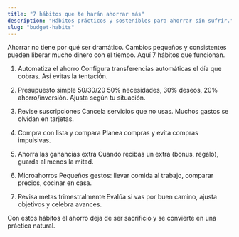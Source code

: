 ```yaml
---
title: "7 hábitos que te harán ahorrar más"
description: "Hábitos prácticos y sostenibles para ahorrar sin sufrir."
slug: "budget-habits"
---
```


Ahorrar no tiene por qué ser dramático. Cambios pequeños y consistentes pueden liberar mucho dinero con el tiempo. Aquí 7 hábitos que funcionan.

1. Automatiza el ahorro
Configura transferencias automáticas el día que cobras. Así evitas la tentación.

2. Presupuesto simple 50/30/20
50% necesidades, 30% deseos, 20% ahorro/inversión. Ajusta según tu situación.

3. Revise suscripciones
Cancela servicios que no usas. Muchos gastos se olvidan en tarjetas.

4. Compra con lista y compara
Planea compras y evita compras impulsivas.

5. Ahorra las ganancias extra
Cuando recibas un extra (bonus, regalo), guarda al menos la mitad.

6. Microahorros
Pequeños gestos: llevar comida al trabajo, comparar precios, cocinar en casa.

7. Revisa metas trimestralmente
Evalúa si vas por buen camino, ajusta objetivos y celebra avances.

Con estos hábitos el ahorro deja de ser sacrificio y se convierte en una práctica natural.

